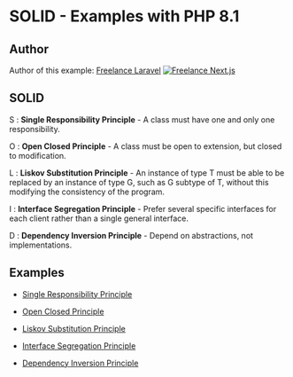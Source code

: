 # SOLID - Examples with PHP 8.1


## Author

Author of this example:
[Freelance Laravel](https://www.devandweb.fr/freelance/developpeur-php)
[![Freelance Next.js](https://raw.githubusercontent.com/s-damian/medias/main/daw-freelance-developer.png)](https://www.devandweb.fr)


## SOLID

S :
**Single Responsibility Principle** - A class must have one and only one responsibility.

O :
**Open Closed Principle** - A class must be open to extension, but closed to modification.

L :
**Liskov Substitution Principle** - An instance of type T must be able to be replaced by an instance of type G, such as G subtype of T, without this modifying the consistency of the program.

I :
**Interface Segregation Principle** - Prefer several specific interfaces for each client rather than a single general interface.

D :
**Dependency Inversion Principle** - Depend on abstractions, not implementations.


## Examples

* [Single Responsibility Principle](https://github.com/s-damian/solid-php/tree/master/src/1_single-responsibility-principle)

* [Open Closed Principle](https://github.com/s-damian/solid-php/tree/master/src/2_open-closed-principle)

* [Liskov Substitution Principle](https://github.com/s-damian/solid-php/tree/master/src/3_liskov-substitution-principle)

* [Interface Segregation Principle](https://github.com/s-damian/solid-php/tree/master/src/4_interface-segregation-principle)

* [Dependency Inversion Principle](https://github.com/s-damian/solid-php/tree/master/src/5_dependency-inversion-principle)
